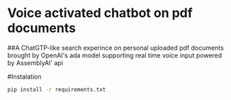 # Voice activated chatbot on pdf documents 
##A ChatGTP-like search experince on personal uploaded pdf documents brought by OpenAI's ada model supporting real time voice input powered by AssemblyAI' api

#Instalation
```bash
pip install -r requirements.txt
```
